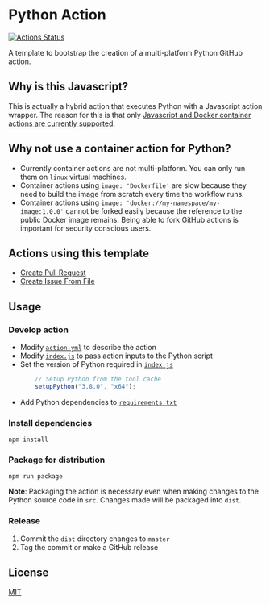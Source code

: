 # Python Action
[![Actions Status](https://github.com/peter-evans/python-action/workflows/Python%20Action/badge.svg)](https://github.com/peter-evans/python-action/actions)

A template to bootstrap the creation of a multi-platform Python GitHub action.

## Why is this Javascript?

This is actually a hybrid action that executes Python with a Javascript action wrapper.
The reason for this is that only [Javascript and Docker container actions are currently supported](https://help.github.com/en/actions/automating-your-workflow-with-github-actions/about-actions#types-of-actions).

## Why not use a container action for Python?

- Currently container actions are not multi-platform. You can only run them on `linux` virtual machines.
- Container actions using `image: 'Dockerfile'` are slow because they need to build the image from scratch every time the workflow runs.
- Container actions using `image: 'docker://my-namespace/my-image:1.0.0'` cannot be forked easily because the reference to the public Docker image remains. Being able to fork GitHub actions is important for security conscious users.

## Actions using this template

- [Create Pull Request](https://github.com/peter-evans/create-pull-request)
- [Create Issue From File](https://github.com/peter-evans/create-issue-from-file)

## Usage

### Develop action

- Modify [`action.yml`](action.yml) to describe the action
- Modify [`index.js`](index.js) to pass action inputs to the Python script
- Set the version of Python required in [`index.js`](index.js)
    ```javascript
        // Setup Python from the tool cache
        setupPython("3.8.0", "x64");
    ```
- Add Python dependencies to [`requirements.txt`](src/requirements.txt)

### Install dependencies

```
npm install
```

### Package for distribution

```
npm run package
```

**Note**: Packaging the action is necessary even when making changes to the Python source code in `src`. Changes made will be packaged into `dist`.

### Release

1. Commit the `dist` directory changes to `master`
2. Tag the commit or make a GitHub release

## License

[MIT](LICENSE)
